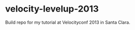 velocity-levelup-2013
=====================

Build repo for my tutorial at Velocityconf 2013 in Santa Clara.
